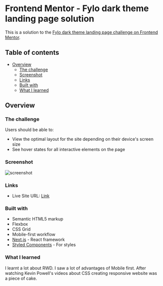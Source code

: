 # Frontend Mentor - Fylo dark theme landing page solution


This is a solution to the [Fylo dark theme landing page challenge on Frontend Mentor](https://www.frontendmentor.io/challenges/fylo-dark-theme-landing-page-5ca5f2d21e82137ec91a50fd).

## Table of contents

- [Overview](#overview)
  - [The challenge](#the-challenge)
  - [Screenshot](#screenshot)
  - [Links](#links)
  - [Built with](#built-with)
  - [What I learned](#what-i-learned)

## Overview

### The challenge

Users should be able to:

- View the optimal layout for the site depending on their device's screen size
- See hover states for all interactive elements on the page

### Screenshot

![screenshot](https://i.imgur.com/oMkkoJu.jpg)

### Links

- Live Site URL: [Link](https://fylo-dark-theme-tawny.vercel.app/)

### Built with

- Semantic HTML5 markup
- Flexbox
- CSS Grid
- Mobile-first workflow
- [Next.js](https://nextjs.org/) - React framework
- [Styled Components](https://styled-components.com/) - For styles

### What I learned

I learnt a lot about RWD. I saw a lot of advantages of Mobile first. After watching Kevin Powell's videos about CSS creating responsive website was a piece of cake.
